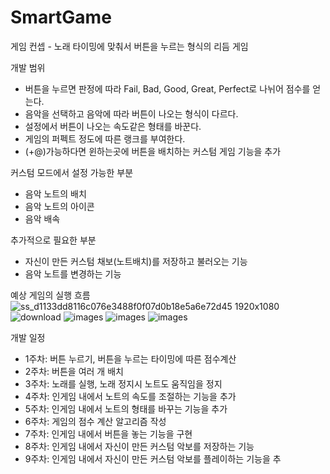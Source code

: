 # SmartGame

게임 컨셉 - 노래 타이밍에 맞춰서 버튼을 누르는 형식의 리듬 게임

개발 범위
-  버튼을 누르면 판정에 따라 Fail, Bad, Good, Great, Perfect로 나뉘어 점수를 얻는다.
-  음악을 선택하고 음악에 따라 버튼이 나오는 형식이 다르다.
-  설정에서 버튼이 나오는 속도같은 형태를 바꾼다.
-  게임의 퍼펙트 정도에 따른 랭크를 부여한다.
-  (+@)가능하다면 윈하는곳에 버튼을 배치하는 커스텀 게임 기능을 추가

커스텀 모드에서 설정 가능한 부분
-  음악 노트의 배치
-  음악 노트의 아이콘
-  음악 배속

추가적으로 필요한 부분
-  자신이 만든 커스텀 채보(노트배치)를 저장하고 불러오는 기능
-  음악 노트를 변경하는 기능

예상 게임의 실행 흐름
![ss_d1133dd8116c076e3488f0f07d0b18e5a6e72d45 1920x1080](https://github.com/sill0106/SmartGame/assets/58454923/26b2cd17-ac45-40dc-8d57-3b4f3efc9c43)
![download](https://github.com/sill0106/SmartGame/assets/58454923/743ae30b-70d5-41b7-ac87-33b649a2d8dd)
![images](https://github.com/sill0106/SmartGame/assets/58454923/e7902790-cf3b-40b9-910f-5f15eb2daa12)
![images](https://github.com/sill0106/SmartGame/assets/58454923/ba081337-2b8e-40d9-b1d5-d1100c6da127)
![images](https://github.com/sill0106/SmartGame/assets/58454923/3053561b-0bfc-4e00-b4cf-3fcbe3dd12e8)

개발 일정
- 1주차: 버튼 누르기, 버튼을 누르는 타이밍에 따른 점수계산
 - 2주차: 버튼을 여러 개 배치
 - 3주차: 노래를 실행, 노래 정지시 노트도 움직임을 정지
 - 4주차: 인게임 내에서 노트의 속도를 조절하는 기능을 추가
 - 5주차: 인게임 내에서 노트의 형태를 바꾸는 기능을 추가
 - 6주차: 게임의 점수 계산 알고리즘 작성
 - 7주차: 인게임 내에서 버튼을 놓는 기능을 구현
 - 8주차: 인게임 내에서 자신이 만든 커스텀 악보를 저장하는 기능
 - 9주차: 인게임 내에서 자신이 만든 커스텀 악보를 플레이하는 기능을 추
